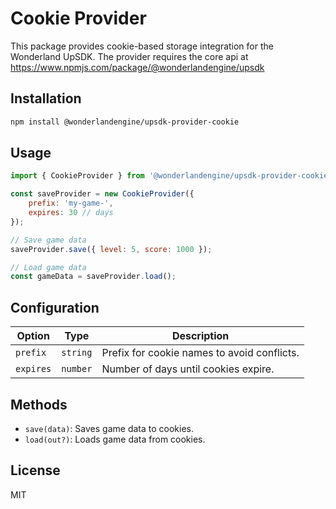 # Cookie Provider

This package provides cookie-based storage integration for the Wonderland UpSDK. The provider requires the core api at <https://www.npmjs.com/package/@wonderlandengine/upsdk>

## Installation

```bash
npm install @wonderlandengine/upsdk-provider-cookie
```

## Usage

```javascript
import { CookieProvider } from '@wonderlandengine/upsdk-provider-cookie';

const saveProvider = new CookieProvider({
    prefix: 'my-game-',
    expires: 30 // days
});

// Save game data
saveProvider.save({ level: 5, score: 1000 });

// Load game data
const gameData = saveProvider.load();
```

## Configuration

| Option | Type | Description |
|--------|------|-------------|
| `prefix` | `string` | Prefix for cookie names to avoid conflicts. |
| `expires` | `number` | Number of days until cookies expire. |

## Methods

- `save(data)`: Saves game data to cookies.
- `load(out?)`: Loads game data from cookies.

## License

MIT
